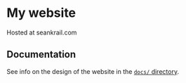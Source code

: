 # My website
Hosted at seankrail.com

## Documentation
See info on the design of the website in the [`docs/` directory](docs#readme).

